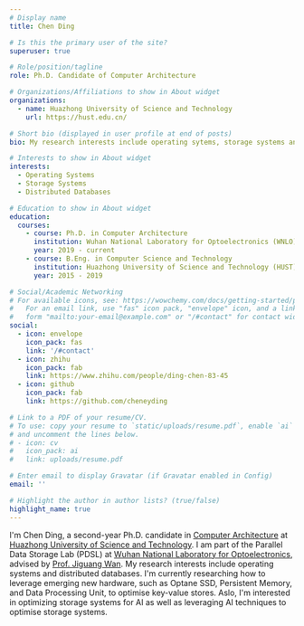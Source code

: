 ```yaml
---
# Display name
title: Chen Ding

# Is this the primary user of the site?
superuser: true

# Role/position/tagline
role: Ph.D. Candidate of Computer Architecture

# Organizations/Affiliations to show in About widget
organizations:
  - name: Huazhong University of Science and Technology
    url: https://hust.edu.cn/

# Short bio (displayed in user profile at end of posts)
bio: My research interests include operating sytems, storage systems and ditributed databases.

# Interests to show in About widget
interests:
  - Operating Systems
  - Storage Systems
  - Distributed Databases

# Education to show in About widget
education:
  courses:
    - course: Ph.D. in Computer Architecture
      institution: Wuhan National Laboratory for Optoelectronics (WNLO)
      year: 2019 - current
    - course: B.Eng. in Computer Science and Technology
      institution: Huazhong University of Science and Technology (HUST)
      year: 2015 - 2019

# Social/Academic Networking
# For available icons, see: https://wowchemy.com/docs/getting-started/page-builder/#icons
#   For an email link, use "fas" icon pack, "envelope" icon, and a link in the
#   form "mailto:your-email@example.com" or "/#contact" for contact widget.
social:
  - icon: envelope
    icon_pack: fas
    link: '/#contact'
  - icon: zhihu
    icon_pack: fab
    link: https://www.zhihu.com/people/ding-chen-83-45
  - icon: github
    icon_pack: fab
    link: https://github.com/cheneyding

# Link to a PDF of your resume/CV.
# To use: copy your resume to `static/uploads/resume.pdf`, enable `ai` icons in `params.toml`,
# and uncomment the lines below.
# - icon: cv
#   icon_pack: ai
#   link: uploads/resume.pdf

# Enter email to display Gravatar (if Gravatar enabled in Config)
email: ''

# Highlight the author in author lists? (true/false)
highlight_name: true
---
```


I'm Chen Ding, a second-year Ph.D. candidate in [Computer Architecture](http://cs.hust.edu.cn/index.htm) at [Huazhong University of Science and Technology](https://www.hust.edu.cn/). I am part of the Parallel Data Storage Lab (PDSL) at [Wuhan National Laboratory for Optoelectronics](http://wnlo.hust.edu.cn/), advised by [Prof. Jiguang Wan](http://faculty.hust.edu.cn/wanjiguang/en/index.htm). My research interests include operating systems and distributed databases. I'm currently researching how to leverage emerging new hardware, such as Optane SSD, Persistent Memory, and Data Processing Unit, to optimise key-value stores. Aslo, I'm interested in optimizing storage systems for AI as well as leveraging AI techniques to optimise storage systems.

